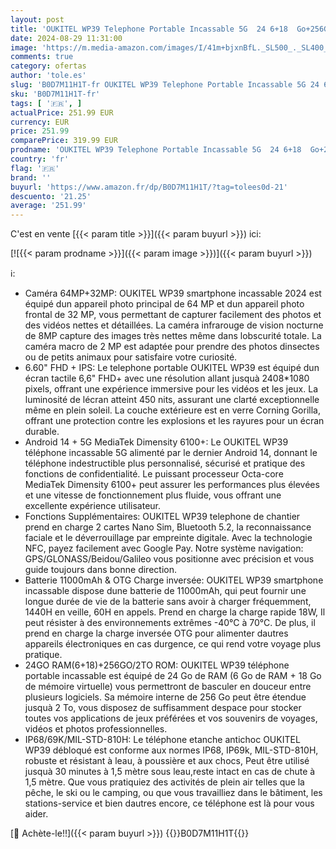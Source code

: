 ```yaml
---
layout: post
title: 'OUKITEL WP39 Telephone Portable Incassable 5G  24 6+18  Go+256Go/2To Android 14  11000mAh/18W Smartphone Incassable  6.60" FHD+ 2.4K  64MP+32MP  Dual SIM/GPS/Fingerprint/NFC  Telephone de Chantier'
date: 2024-08-29 11:31:00
image: 'https://m.media-amazon.com/images/I/41m+bjxnBfL._SL500_._SL400_.jpg'
comments: true
category: ofertas
author: 'tole.es'
slug: 'B0D7M11H1T-fr OUKITEL WP39 Telephone Portable Incassable 5G 24 6+18...'
sku: 'B0D7M11H1T-fr'
tags: [ '🇫🇷', ]
actualPrice: 251.99 EUR
currency: EUR
price: 251.99
comparePrice: 319.99 EUR
prodname: 'OUKITEL WP39 Telephone Portable Incassable 5G  24 6+18  Go+256Go/2To Android 14  11000mAh/18W Smartphone Incassable  6.60" FHD+ 2.4K  64MP+32MP  Dual SIM/GPS/Fingerprint/NFC  Telephone de Chantier'
country: 'fr'
flag: '🇫🇷'
brand: ''
buyurl: 'https://www.amazon.fr/dp/B0D7M11H1T/?tag=tolees0d-21'
descuento: '21.25'
average: '251.99'
---
```


C'est en vente [{{< param title >}}]({{< param buyurl >}}) ici:

[![{{< param prodname >}}]({{< param image >}})]({{< param buyurl >}})

ℹ️:

- Caméra 64MP+32MP: OUKITEL WP39 smartphone incassable 2024 est équipé dun appareil photo principal de 64 MP et dun appareil photo frontal de 32 MP, vous permettant de capturer facilement des photos et des vidéos nettes et détaillées. La caméra infrarouge de vision nocturne de 8MP capture des images très nettes même dans lobscurité totale. La caméra macro de 2 MP est adaptée pour prendre des photos dinsectes ou de petits animaux pour satisfaire votre curiosité.
- 6.60" FHD + IPS: Le telephone portable OUKITEL WP39 est équipé dun écran tactile 6,6" FHD+ avec une résolution allant jusquà 2408*1080 pixels, offrant une expérience immersive pour les vidéos et les jeux. La luminosité de lécran atteint 450 nits, assurant une clarté exceptionnelle même en plein soleil. La couche extérieure est en verre Corning Gorilla, offrant une protection contre les explosions et les rayures pour un écran durable.
- Android 14 + 5G MediaTek Dimensity 6100+: Le OUKITEL WP39 téléphone incassable 5G alimenté par le dernier Android 14, donnant le téléphone indestructible plus personnalisé, sécurisé et pratique des fonctions de confidentialité. Le puissant processeur Octa-core MediaTek Dimensity 6100+ peut assurer les performances plus élevées et une vitesse de fonctionnement plus fluide, vous offrant une excellente expérience utilisateur.
- Fonctions Supplémentaires: OUKITEL WP39 telephone de chantier prend en charge 2 cartes Nano Sim, Bluetooth 5.2, la reconnaissance faciale et le déverrouillage par empreinte digitale. Avec la technologie NFC, payez facilement avec Google Pay. Notre système navigation: GPS/GLONASS/Beidou/Galileo vous positionne avec précision et vous guide toujours dans bonne direction.
- Batterie 11000mAh & OTG Charge inversée: OUKITEL WP39 smartphone incassable dispose dune batterie de 11000mAh, qui peut fournir une longue durée de vie de la batterie sans avoir à charger fréquemment, 1440H en veille, 60H en appels. Prend en charge la charge rapide 18W, Il peut résister à des environnements extrêmes -40°C à 70°C. De plus, il prend en charge la charge inversée OTG pour alimenter dautres appareils électroniques en cas durgence, ce qui rend votre voyage plus pratique.
- 24GO RAM(6+18)+256GO/2TO ROM: OUKITEL WP39 téléphone portable incassable est équipé de 24 Go de RAM (6 Go de RAM + 18 Go de mémoire virtuelle) vous permettront de basculer en douceur entre plusieurs logiciels. Sa mémoire interne de 256 Go peut être étendue jusquà 2 To, vous disposez de suffisamment despace pour stocker toutes vos applications de jeux préférées et vos souvenirs de voyages, vidéos et photos professionnelles.
- IP68/69K/MIL-STD-810H: Le téléphone etanche antichoc OUKITEL WP39 débloqué est conforme aux normes IP68, IP69k, MIL-STD-810H, robuste et résistant à leau, à poussière et aux chocs, Peut être utilisé jusquà 30 minutes à 1,5 mètre sous leau,reste intact en cas de chute à 1,5 mètre. Que vous pratiquiez des activités de plein air telles que la pêche, le ski ou le camping, ou que vous travailliez dans le bâtiment, les stations-service et bien dautres encore, ce téléphone est là pour vous aider.

[🛒 Achète-le!!]({{< param buyurl >}})
{{<world>}}B0D7M11H1T{{</world>}}
